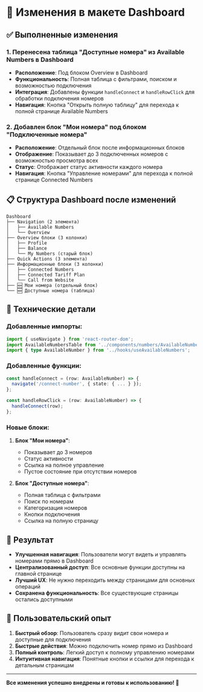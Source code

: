 # 🔄 Изменения в макете Dashboard

## ✅ Выполненные изменения

### 1. Перенесена таблица "Доступные номера" из Available Numbers в Dashboard
- **Расположение**: Под блоком Overview в Dashboard
- **Функциональность**: Полная таблица с фильтрами, поиском и возможностью подключения
- **Интеграция**: Добавлены функции `handleConnect` и `handleRowClick` для обработки подключения номеров
- **Навигация**: Кнопка "Открыть полную таблицу" для перехода к полной странице Available Numbers

### 2. Добавлен блок "Мои номера" под блоком "Подключенные номера"
- **Расположение**: Отдельный блок после информационных блоков
- **Отображение**: Показывает до 3 подключенных номеров с возможностью просмотра всех
- **Статус**: Отображает статус активности каждого номера
- **Навигация**: Кнопка "Управление номерами" для перехода к полной странице Connected Numbers

## 📋 Структура Dashboard после изменений

```
Dashboard
├── Navigation (2 элемента)
│   ├── Available Numbers
│   └── Overview
├── Overview блоки (3 колонки)
│   ├── Profile
│   ├── Balance  
│   └── My Numbers (старый блок)
├── Quick Actions (3 элемента)
├── Информационные блоки (3 колонки)
│   ├── Connected Numbers
│   ├── Connected Tariff Plan
│   └── Call from Website
├── 🆕 Мои номера (отдельный блок)
└── 🆕 Доступные номера (таблица)
```

## 🔧 Технические детали

### Добавленные импорты:
```typescript
import { useNavigate } from 'react-router-dom';
import AvailableNumbersTable from '../components/numbers/AvailableNumbersTable';
import { type AvailableNumber } from '../hooks/useAvailableNumbers';
```

### Добавленные функции:
```typescript
const handleConnect = (row: AvailableNumber) => {
  navigate('/connect-number', { state: { ... } });
};

const handleRowClick = (row: AvailableNumber) => {
  handleConnect(row);
};
```

### Новые блоки:
1. **Блок "Мои номера"**:
   - Показывает до 3 номеров
   - Статус активности
   - Ссылка на полное управление
   - Пустое состояние при отсутствии номеров

2. **Блок "Доступные номера"**:
   - Полная таблица с фильтрами
   - Поиск по номерам
   - Категоризация номеров
   - Кнопки подключения
   - Ссылка на полную страницу

## 🎯 Результат

- **Улучшенная навигация**: Пользователи могут видеть и управлять номерами прямо в Dashboard
- **Централизованный доступ**: Все основные функции доступны на главной странице
- **Лучший UX**: Не нужно переходить между страницами для основных операций
- **Сохранена функциональность**: Все существующие страницы остались доступными

## 📱 Пользовательский опыт

1. **Быстрый обзор**: Пользователь сразу видит свои номера и доступные для подключения
2. **Быстрые действия**: Можно подключить номер прямо из Dashboard
3. **Полный контроль**: Легкий доступ к полному управлению номерами
4. **Интуитивная навигация**: Понятные кнопки и ссылки для перехода к детальным страницам

---

**Все изменения успешно внедрены и готовы к использованию! 🎉**
